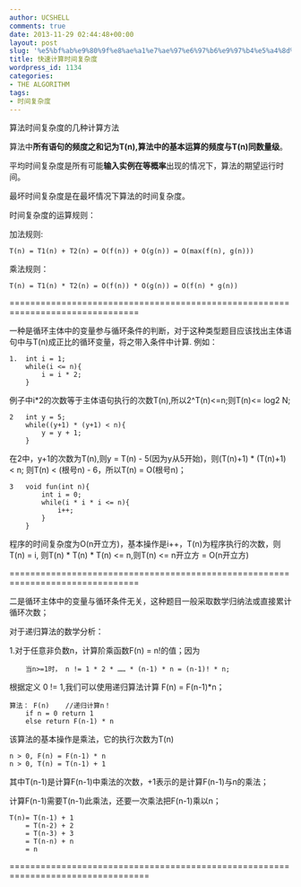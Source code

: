 ```yaml
---
author: UCSHELL
comments: true
date: 2013-11-29 02:44:48+00:00
layout: post
slug: '%e5%bf%ab%e9%80%9f%e8%ae%a1%e7%ae%97%e6%97%b6%e9%97%b4%e5%a4%8d%e6%9d%82%e5%ba%a6'
title: 快速计算时间复杂度
wordpress_id: 1134
categories:
- THE ALGORITHM
tags:
- 时间复杂度
---
```


算法时间复杂度的几种计算方法

算法中**所有语句的频度之和记为T(n),算法中的基本运算的频度与T(n)同数量级**。

平均时间复杂度是所有可能**输入实例在等概率**出现的情况下，算法的期望运行时间。

最坏时间复杂度是在最坏情况下算法的时间复杂度。

时间复杂度的运算规则：

加法规则:

    
    T(n) = T1(n) + T2(n) = O(f(n)) + O(g(n)) = O(max(f(n), g(n)))


乘法规则：

    
    T(n) = T1(n) * T2(n) = O(f(n)) * O(g(n)) = O(f(n) * g(n))


===============================================================================

一种是循环主体中的变量参与循环条件的判断，对于这种类型题目应该找出主体语句中与T(n)成正比的循环变量，将之带入条件中计算.
例如：

    
    1.	int i = 1;
    	while(i <= n){
    		i = i * 2;	
    	}


例子中i*2的次数等于主体语句执行的次数T(n),所以2^T(n)<=n;则T(n)<= log2 N;

    
    2	int y = 5;
    	while((y+1) * (y+1) < n){
    		y = y + 1;	
    	}


在2中，y+1的次数为T(n),则y = T(n) - 5(因为y从5开始)，则(T(n)+1) * (T(n)+1) < n;
则T(n) < (根号n) - 6，所以T(n) = O(根号n)；

    
    3	void fun(int n){
    		int i = 0;
    		while(i * i * i <= n){
    			i++;	
    		}
    	}


程序的时间复杂度为O(n开立方)，基本操作是i++，T(n)为程序执行的次数，则T(n) = i,
则T(n) * T(n) * T(n) <= n,则T(n) <= n开立方 = O(n开立方)

===============================================================================

二是循环主体中的变量与循环条件无关，这种题目一般采取数学归纳法或直接累计循环次数；

对于递归算法的数学分析：

1.对于任意非负数n，计算阶乘函数F(n) = n!的值；因为

    
    	当n>=1时， n != 1 * 2 * …… * (n-1) * n = (n-1)! * n;


根据定义 0 != 1,我们可以使用递归算法计算 F(n) = F(n-1)*n；

    
    算法：	F(n)	//递归计算n！
    	if n = 0 return 1
    	else return F(n-1) * n


该算法的基本操作是乘法，它的执行次数为T(n)

    
    n > 0, F(n) = F(n-1) * n
    n > 0, T(n) = T(n-1) + 1


其中T(n-1)是计算F(n-1)中乘法的次数，+1表示的是计算F(n-1)与n的乘法；

计算F(n-1)需要T(n-1)此乘法，还要一次乘法把F(n-1)乘以n；

    
    T(n)= T(n-1) + 1
    	= T(n-2) + 2
    	= T(n-3) + 3
    	= T(n-n) + n
    	= n


=================================================================================
